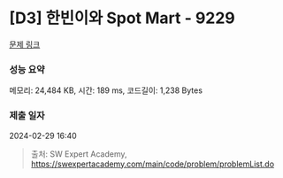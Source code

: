 # [D3] 한빈이와 Spot Mart - 9229 

[문제 링크](https://swexpertacademy.com/main/code/problem/problemDetail.do?contestProbId=AW8Wj7cqbY0DFAXN) 

### 성능 요약

메모리: 24,484 KB, 시간: 189 ms, 코드길이: 1,238 Bytes

### 제출 일자

2024-02-29 16:40



> 출처: SW Expert Academy, https://swexpertacademy.com/main/code/problem/problemList.do